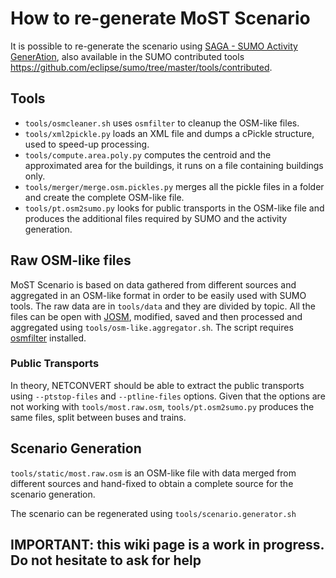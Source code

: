 # How to re-generate MoST Scenario

It is possible to re-generate the scenario using [SAGA - SUMO Activity GenerAtion](https://github.com/lcodeca/SUMOActivityGen), also available in the SUMO contributed tools <https://github.com/eclipse/sumo/tree/master/tools/contributed>.

## Tools

* `tools/osmcleaner.sh` uses `osmfilter` to cleanup the OSM-like files.
* `tools/xml2pickle.py` loads an XML file and dumps a cPickle structure, used to speed-up processing.
* `tools/compute.area.poly.py` computes the centroid and the approximated area for the buildings, it runs on a file containing buildings only.
* `tools/merger/merge.osm.pickles.py` merges all the pickle files in a folder and create the complete OSM-like file.
* `tools/pt.osm2sumo.py` looks for public transports in the OSM-like file and produces the additional files required by SUMO and the activity generation.

## Raw OSM-like files

MoST Scenario is based on data gathered from different sources and aggregated in an OSM-like format in order to be easily used with SUMO tools.
The raw data are in `tools/data` and they are divided by topic.
All the files can be open with [JOSM](https://josm.openstreetmap.de/), modified, saved and then processed and aggregated using `tools/osm-like.aggregator.sh`. The script requires [osmfilter](https://wiki.openstreetmap.org/wiki/Osmfilter) installed.

### Public Transports

In theory, NETCONVERT should be able to extract the public transports using `--ptstop-files` and `--ptline-files` options. Given that the options are not working with `tools/most.raw.osm`, `tools/pt.osm2sumo.py` produces the same files, split between buses and trains.

## Scenario Generation

`tools/static/most.raw.osm` is an OSM-like file with data merged from different sources and hand-fixed to obtain a complete source for the scenario generation.

The scenario can be regenerated using `tools/scenario.generator.sh`

## IMPORTANT: this wiki page is a work in progress. Do not hesitate to ask for help
